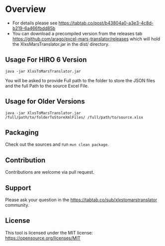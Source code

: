 Overview
========

- For details please see https://tabtab.co/post/b43804a0-a3e3-4c8d-b219-6a466fbdd85b
- You can download a precompiled version from the releases tab https://github.com/arago/excel-mars-translator/releases which will hold the XlxsMarsTranslator.jar in the dist/ directory.

Usage For HIRO 6 Version
-----

    java -jar XlxsToMarsTranslator.jar
  
You will be asked to provide Full path to the folder to store the JSON files and the full Path to the source Excel File.

Usage for Older Versions
-----

    java -jar XlxsToMarsTranslator.jar /full/path/to/folderToStoreXmlFiles/ /full/path/to/source.xlsx


Packaging
-----

Check out the sources and run `mvn clean package`.

Contribution
-----

Contributions are welcome via pull request.

Support
-----

Please ask your question in the https://tabtab.co/sub/xlxstomarstranslator community.

License
-----

This tool is licensed under the MIT license: https://opensource.org/licenses/MIT
